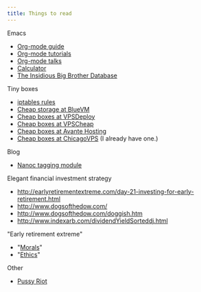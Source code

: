```yaml
---
title: Things to read
---
```


Emacs

* [Org-mode guide](http://orgmode.org/orgguide.pdf)
* [Org-mode tutorials](http://orgmode.org/worg/org-tutorials/index.html)
* [Org-mode talks](http://orgmode.org/talks.html)
* [Calculator](http://www.xemacs.org/Documentation/packages/html/calc_1.html)
* [The Insidious Big Brother Database](http://bbdb.sourceforge.net/)

Tiny boxes

* [iptables rules](http://www.techrepublic.com/blog/10things/10-iptables-rules-to-help-secure-your-linux-box/539)
* [Cheap storage at BlueVM](https://www.bluevm.com/)
* [Cheap boxes at VPSDeploy](https://vpsdeploy.com/buy-minivps)
* [Cheap boxes at VPSCheap](http://www.lowendbox.com/blog/vpscheap-net-18year-128mb-openvz-vps-in-chicago/)
* [Cheap boxes at Avante Hosting](http://www.lowendbox.com/blog/avante-hosting-6half-yearly-128mb-kvm-or-xen-in-florida-usa/)
* [Cheap boxes at ChicagoVPS](http://chicagovps.net) (I already have one.)

Blog

* [Nanoc tagging module](http://nanoc.stoneship.org/docs/api/3.4/Nanoc/Helpers/Tagging.html)

Elegant financial investment strategy

* http://earlyretirementextreme.com/day-21-investing-for-early-retirement.html
* http://www.dogsofthedow.com/
* http://www.dogsofthedow.com/doggish.htm
* http://www.indexarb.com/dividendYieldSorteddj.html

"Early retirement extreme"

* "[Morals](http://earlyretirementextreme.com/kantian-morals-and-early-retirement.html)"
* "[Ethics](http://forum.earlyretirementextreme.com/topic.php?id=1126)"

Other

* [Pussy Riot](http://nplusonemag.com/pussy-riot-closing-statements)
